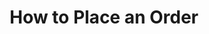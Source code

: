 ---
id: "guide-place-order"
title: "How to Place an Order"
slug: "/guides/guide-place-order"
sidebar_position: 3
---